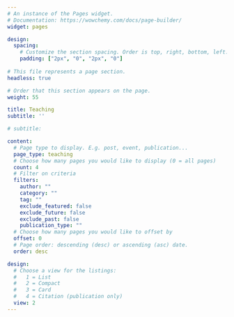 ```yaml
---
# An instance of the Pages widget.
# Documentation: https://wowchemy.com/docs/page-builder/
widget: pages

design:
  spacing:
    # Customize the section spacing. Order is top, right, bottom, left.
    padding: ["2px", "0", "2px", "0"]
    
# This file represents a page section.
headless: true

# Order that this section appears on the page.
weight: 55

title: Teaching
subtitle: ''

# subtitle:

content:
  # Page type to display. E.g. post, event, publication...
  page_type: teaching
  # Choose how many pages you would like to display (0 = all pages)
  count: 4
  # Filter on criteria
  filters:
    author: ""
    category: ""
    tag: ""
    exclude_featured: false
    exclude_future: false
    exclude_past: false
    publication_type: ""
  # Choose how many pages you would like to offset by
  offset: 0
  # Page order: descending (desc) or ascending (asc) date.
  order: desc

design:
  # Choose a view for the listings:
  #   1 = List
  #   2 = Compact
  #   3 = Card
  #   4 = Citation (publication only)
  view: 2
---
```

